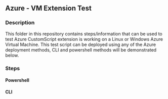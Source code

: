## Azure - VM Extension Test

### Description

This folder in this repository contains steps/information that can be used to test Azure CustomScript extension is working on a Linux or Windows Azure Virtual Machine. This test script can be deployed using any of the Azure deployment methods, CLI and powershell methods will be demonstrated below.

### Steps

#### Powershell 


#### CLI

